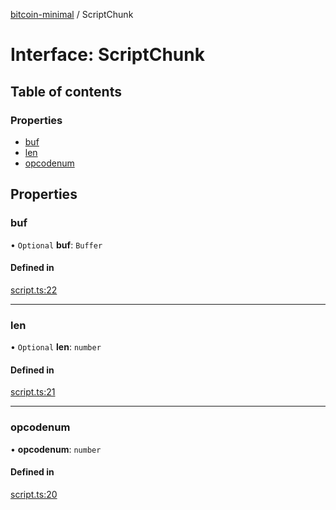 [bitcoin-minimal](../README.md) / ScriptChunk

# Interface: ScriptChunk

## Table of contents

### Properties

- [buf](ScriptChunk.md#buf)
- [len](ScriptChunk.md#len)
- [opcodenum](ScriptChunk.md#opcodenum)

## Properties

### buf

• `Optional` **buf**: `Buffer`

#### Defined in

[script.ts:22](https://github.com/mainnet-pat/bitcoin-minimal/blob/master/src/script.ts#L22)

___

### len

• `Optional` **len**: `number`

#### Defined in

[script.ts:21](https://github.com/mainnet-pat/bitcoin-minimal/blob/master/src/script.ts#L21)

___

### opcodenum

• **opcodenum**: `number`

#### Defined in

[script.ts:20](https://github.com/mainnet-pat/bitcoin-minimal/blob/master/src/script.ts#L20)
